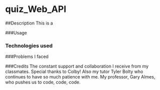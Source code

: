 # quiz_Web_API

##Description
This is a 

###Usage

### Technologies used

###Problems I faced


###Credits
The constant support and collaboration I receive from my classmates. Special thanks to Colby! Also my tutor Tyler Bolty who continues to have so much patience with me. My professor, Gary Almes, who pushes us to code, code, code.